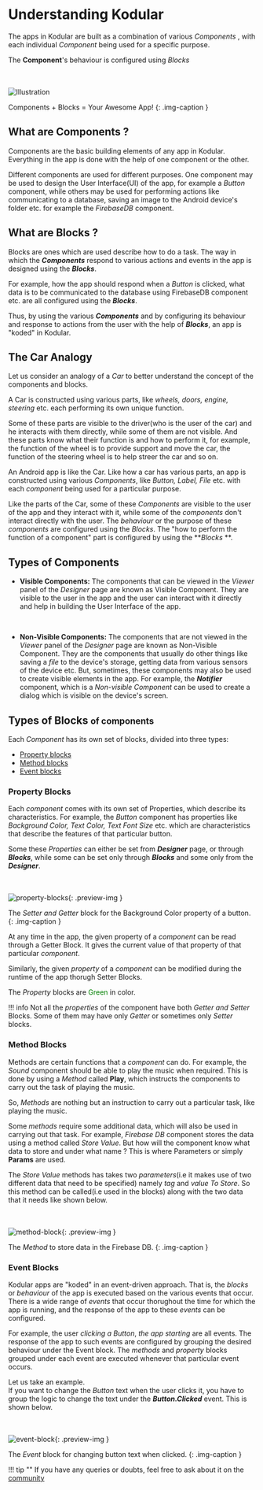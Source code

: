 # Understanding Kodular

The apps in Kodular are built as a combination of various <span class=keyword>*Components*</span> , with each individual _Component_ being used
for a specific purpose.

The **Component**'s behaviour is configured using <span class=keyword>*Blocks*</span>

<br><br>
![Illustration](/assets/images/other/components-blocks-illustration.jpg)

Components + Blocks = Your Awesome App!
{: .img-caption }


## What are Components ?

Components are the basic building elements of any app in Kodular.
Everything in the app is done with the help of one component or the other.

Different components are used for different purposes.
One component may be used to design the User Interface(UI) of the app,
for example a _Button_ component, while others may be used for performing actions like
communicating to a database, saving an image to the Android device's folder etc. 
for example the _FirebaseDB_ component.

## What are Blocks ?

Blocks are ones which are used describe how to do a task. The way in which the **_Components_**
respond to various actions and events in the app is designed using the **_Blocks_**.

For example, how the app should respond when a _Button_ is clicked, what data is to be communicated to the database using FirebaseDB component etc. are all configured using
the **_Blocks_**.


Thus, by using the various **_Components_**  and by configuring its behaviour and response to actions from the user
with the help of **_Blocks_**, an app is "koded" in Kodular.


## The Car Analogy

Let us consider an analogy of a _Car_ to better understand the concept
of the components and blocks.


A Car is constructed using various parts, like _wheels, doors, engine, steering_ etc. each performing its own unique function.

Some of these parts are visible to the driver(who is the user of the car) and he interacts with them directly,
while some of them are not visible.
And these parts know what their function is and how to perform it, for example, the function of the 
wheel is to provide support and move the car, the function of the steering wheel is to help streer the car and so on.

An Android app is like the Car.
Like how a car has various parts, an app is constructed using various _Components_, like _Button, Label, File_ etc. with each _component_ being used for a particular purpose.

Like the parts of the Car, some of these _Components_ are visible to the user of the app and they interact with 
it, while some of the _components_ don't interact directly with the user.
The _behaviour_ or the purpose of these _components_ are configured using the _Blocks_.
The "how to perform the function of a component" part is configured by using the **_Blocks_ **.


## Types of Components


 * **<span class="keyword">Visible Components</span>:** The components that can be viewed in the _Viewer_ panel  of the _Designer_ page are known as Visible Component. They are visible to the user in the app and the user
  can interact with it directly and help in building the User Interface of the app.
<br>

 * **<span class="keyword">Non-Visible Components</span>:** The components that are not viewed in the _Viewer_
   panel of the _Designer_ page are known as Non-Visible Component. They are the components that usually do other things like saving a _file_ to the device's storage, getting data from various sensors of the device
   etc. But, sometimes, these components may also be used to create visible elements in the app. For example,
   the **_Notifier_** component, which is a _Non-visible Component_ can be used to create a dialog which is visible on the device's screen.


## Types of Blocks <small> of components</small>


Each _Component_ has its own set of blocks, divided into three types:

* [Property blocks](#property-blocks)
* [Method blocks](#method-blocks)
* [Event blocks](#event-blocks)

### Property Blocks

Each _component_ comes with its own set of <span class="keyword">Properties</span>, which describe its characteristics. For example, the _Button_ component has properties like _Background Color, Text Color, Text Font Size_ etc. which are characteristics that describe the features of that particular button.

Some these _Properties_ can either be set from **_Designer_** page, or through **_Blocks_**, while some can be 
set only through **_Blocks_** and some only from the **_Designer_**.

<br><br>
![property-blocks](/assets/images/other/property-block-example.jpg){: .preview-img }

The _Setter and Getter_ block for the Background Color property of a button.
{: .img-caption }

At any time in the app, the given property of a _component_ can be read through a <span class="keyword">Getter Block</span>.
It gives the current value of that property of that particular _component_.

Similarly, the given _property_ of a _component_ can be modified during the runtime of the app thorugh 
<span class="keyword">Setter Blocks</span>.

The _Property_ blocks are <span style="color: green;">Green </span> in color.

!!! info
    Not all the _properties_ of the component have both _Getter and Setter_ Blocks.
    Some of them may have only _Getter_ or sometimes only _Setter_ blocks.



### Method Blocks


<span class="keyword">Methods</span> are certain functions that a _component_ can do. For example, the _Sound_ 
component should be able to play the music when required. This is done by using a _Method_ called **Play**,
which instructs the components to carry out the task of playing the music.

So, _Methods_ are nothing but an instruction to carry out a particular task, like playing the music.

Some _methods_ require some additional data, which will also be used in carrying out that task.
For example, _Firebase DB_ component stores the data using a method called _Store Value_. But how 
will the component know what data to store and under what name ?
This is where <span class=keyword> Parameters</span> or simply **Params** are used.

The _Store Value_ methods has takes two _parameters_(i.e it makes use of two different data that need to be 
specified) namely _tag_ and _value To Store_. So this method can be <span class=keywords> called</span>(i.e used
in the blocks) along with the two data that it needs like shown below.

<br><br>
![method-block](/assets/images/other/method-block-example.png){: .preview-img }

The _Method_ to store data in the Firebase DB.
{: .img-caption }


### Event Blocks


Kodular apps are "koded" in an event-driven approach. That is, the _blocks_ or _behaviour_ of the app is  executed based on the various events that occur. There is a wide range of _events_ that occur thorughout the
time for which the app is running, and the response of the app to these _events_ can be configured.

For example, the user _clicking a Button_, _the app starting_ are all events.
The response of the app to such events are configured by grouping the desired behaviour under the <span class="keyword">Event</span> block.
The _methods_ and _property_ blocks grouped under each event are executed whenever that particular event occurs.

Let us take an example.  
If you want to change the _Button_ text when the user clicks it, you have to
group the logic to change the text under the **_Button.Clicked_** event. This is shown below.

<br><br>
![event-block](/assets/images/other/event-block-example.png){: .preview-img }

The _Event_ block for changing button text when clicked.
{: .img-caption }


!!! tip ""
    If you have any queries or doubts, feel free to ask about it on the [community](https://community.kodular.io)
